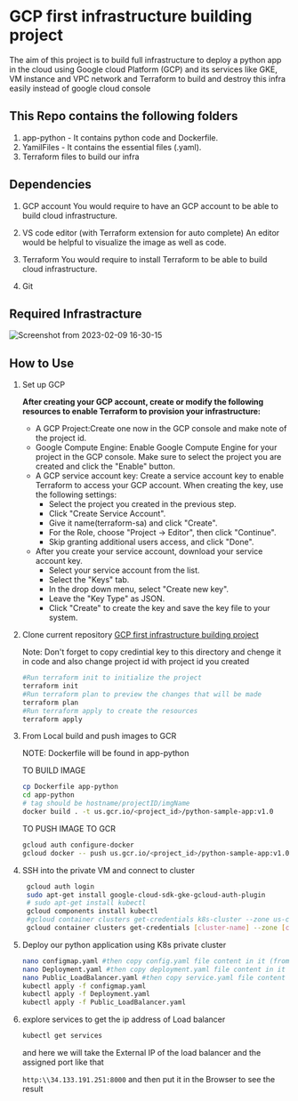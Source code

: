 # GCP first infrastructure building project

The aim of this project is to build full infrastructure to deploy a python app in the cloud using Google cloud Platform (GCP) and its services like GKE, VM instance and VPC network and Terraform to build and destroy this infra easily instead of google cloud console

## This Repo contains the following folders

1. app-python - It contains python code and Dockerfile.
2. YamilFiles - It contains the essential files (.yaml).
3. Terraform files  to build our infra

## Dependencies

1. GCP account
    You would require to have an GCP account to be able to build cloud infrastructure.

2. VS code editor (with Terraform extension for auto complete)
    An editor would be helpful to visualize the image as well as code.

3. Terraform
    You would require to install Terraform to be able to build cloud infrastructure.

4. Git

## Required Infrastracture

![Screenshot from 2023-02-09 16-30-15](https://user-images.githubusercontent.com/57557314/217871474-502744c2-7391-4d5e-9f31-3764cc76432e.png)

## How to Use

1. Set up GCP

    **After creating your GCP account, create or modify the following resources to enable Terraform to provision your infrastructure:**

    - A GCP Project:Create one now in the GCP console and make note of the project id.
    - Google Compute Engine: Enable Google Compute Engine for your project in the GCP console. Make  sure to select the project you are created and click the "Enable" button.
    - A GCP service account key: Create a service account key to enable Terraform to access your GCP account.
    When creating the key, use the following settings:
      - Select the project you created in the previous step.
      - Click "Create Service Account".
      - Give it name(terraform-sa)  and click "Create".
      - For the Role, choose "Project -> Editor", then click "Continue".
      - Skip granting additional users access, and click "Done".
    - After you create your service account, download your service account key.
      - Select your service account from the list.
      - Select the "Keys" tab.
      - In the drop down menu, select "Create new key".
      - Leave the "Key Type" as JSON.
      - Click "Create" to create the key and save the key file to your system.
  
2. Clone current repository [GCP first infrastructure building project](https://github.com/nagy004/gcp-project-byTerraform)

    Note: Don't forget to copy credintial key to this directory and chenge it in code and also change project id with project id you created

    ``` bash
    #Run terraform init to initialize the project
    terraform init 
    #Run terraform plan to preview the changes that will be made
    terraform plan
    #Run terraform apply to create the resources
    terraform apply
    ```

3. From Local build and push images to GCR

   NOTE: Dockerfile will be found in app-python

    TO BUILD IMAGE

    ``` bash
    cp Dockerfile app-python
    cd app-python
    # tag should be hostname/projectID/imgName
    docker build . -t us.gcr.io/<project_id>/python-sample-app:v1.0 
    ```

    TO PUSH IMAGE TO GCR

    ```bash
    gcloud auth configure-docker
    gcloud docker -- push us.gcr.io/<project_id>/python-sample-app:v1.0 
    ```

4. SSH into the private VM and connect to cluster

    ```bash
     gcloud auth login
     sudo apt-get install google-cloud-sdk-gke-gcloud-auth-plugin
     # sudo apt-get install kubectl
     gcloud components install kubectl
     #gcloud container clusters get-credentials k8s-cluster --zone us-central1-a --project shrouk-iti
     gcloud container clusters get-credentials [cluster-name] --zone [cluster-zone] --project[project-id]
    ```

5. Deploy our python application using K8s private cluster

    ```bash
    nano configmap.yaml #then copy config.yaml file content in it (from yamifiles directory)
    nano Deployment.yaml #then copy deployment.yaml file content in it (from yamifiles directory)
    nano Public_LoadBalancer.yaml #then copy service.yaml file content in it (from yamifiles directory)
    kubectl apply -f configmap.yaml
    kubectl apply -f Deployment.yaml
    kubectl apply -f Public_LoadBalancer.yaml
    ```

6. explore services to get the ip address of Load balancer

    ```bash
    kubectl get services
    ```

    and here we will take the External IP of the load balancer and the assigned port like that

    ```http:\\34.133.191.251:8000```
    and then put it in the Browser to see  the result 


